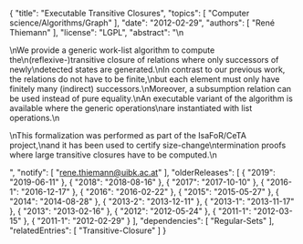 {
    "title": "Executable Transitive Closures",
    "topics": [
        "Computer science/Algorithms/Graph"
    ],
    "date": "2012-02-29",
    "authors": [
        "René Thiemann"
    ],
    "license": "LGPL",
    "abstract": "\n<p>\nWe provide a generic work-list algorithm to compute the\n(reflexive-)transitive closure of relations where only successors of newly\ndetected states are generated.\nIn contrast to our previous work, the relations do not have to be finite,\nbut each element must only have finitely many (indirect) successors.\nMoreover, a subsumption relation can be used instead of pure equality.\nAn executable variant of the algorithm is available where the generic operations\nare instantiated with list operations.\n</p><p>\nThis formalization was performed as part of the IsaFoR/CeTA project,\nand it has been used to certify size-change\ntermination proofs where large transitive closures have to be computed.\n</p>",
    "notify": [
        "rene.thiemann@uibk.ac.at"
    ],
    "olderReleases": [
        {
            "2019": "2019-06-11"
        },
        {
            "2018": "2018-08-16"
        },
        {
            "2017": "2017-10-10"
        },
        {
            "2016-1": "2016-12-17"
        },
        {
            "2016": "2016-02-22"
        },
        {
            "2015": "2015-05-27"
        },
        {
            "2014": "2014-08-28"
        },
        {
            "2013-2": "2013-12-11"
        },
        {
            "2013-1": "2013-11-17"
        },
        {
            "2013": "2013-02-16"
        },
        {
            "2012": "2012-05-24"
        },
        {
            "2011-1": "2012-03-15"
        },
        {
            "2011-1": "2012-02-29"
        }
    ],
    "dependencies": [
        "Regular-Sets"
    ],
    "relatedEntries": [
        "Transitive-Closure"
    ]
}